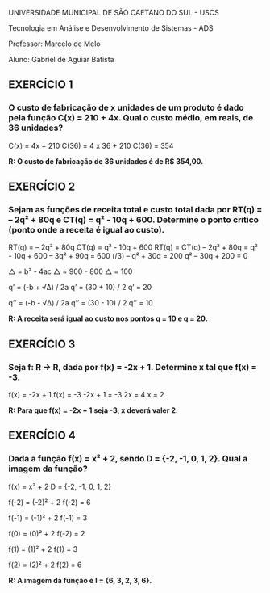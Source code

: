 UNIVERSIDADE MUNICIPAL DE SÃO CAETANO DO SUL - USCS

Tecnologia em Análise e Desenvolvimento de Sistemas - ADS

Professor: Marcelo de Melo

Aluno: Gabriel de Aguiar Batista

##

## EXERCÍCIO 1
### O custo de fabricação de x unidades de um produto é dado pela função C(x) = 210 + 4x. Qual o custo médio, em reais, de 36 unidades?

C(x) = 4x + 210
C(36) = 4 x 36 + 210
C(36) = 354

**R: O custo de fabricação de 36 unidades é de R$ 354,00.**

##

## EXERCÍCIO 2
### Sejam as funções de receita total e custo total dada por RT(q) = – 2q² + 80q e CT(q) = q² - 10q + 600. Determine o ponto crítico (ponto onde a receita é igual ao custo).

RT(q) = – 2q² + 80q
CT(q) = q² - 10q + 600
RT(q) = CT(q)
– 2q² + 80q = q² - 10q + 600
– 3q² + 90q = 600 (/3)
– q² + 30q = 200
q² – 30q + 200 = 0

△ = b² - 4ac
△ = 900 - 800
△ = 100

q’ = (-b + √Δ) / 2a
q’ = (30 + 10) / 2
q’ = 20

q’’ = (-b - √Δ) / 2a
q’’ = (30 - 10) / 2
q’’ = 10

**R: A receita será igual ao custo nos pontos q = 10 e q = 20.**

##

## EXERCÍCIO 3
### Seja f: R → R, dada por f(x) = -2x + 1. Determine x tal que f(x) = -3.

f(x) = -2x + 1
f(x) = -3
-2x + 1 = -3
2x = 4
x = 2

**R: Para que f(x) = -2x + 1 seja -3, x deverá valer 2.**

##

## EXERCÍCIO 4
### Dada a função f(x) = x² + 2, sendo D = {-2, -1, 0, 1, 2}. Qual a imagem da função?

f(x) = x² + 2
D = {-2, -1, 0, 1, 2}

f(-2) = (-2)² + 2
f(-2) = 6

f(-1) = (-1)² + 2
f(-1) = 3

f(0) = (0)² + 2
f(-2) = 2

f(1) = (1)² + 2
f(1) = 3

f(2) = (2)² + 2
f(2) = 6

**R: A imagem da função é I = {6, 3, 2, 3, 6}.**
